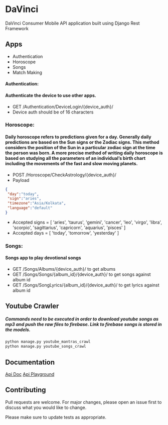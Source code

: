 # DaVinci

DaVinci Consumer Mobile API application built using Django Rest Framework

## Apps

- Authentication
- Horoscope
- Songs
- Match Making


#### Authentication:
#### Authenticate the device to use other apps.
- GET /Authentication​/DeviceLogin​/{device_auth}​/
- Device auth should be of 16 characters

### Horoscope:
#### Daily horoscope refers to predictions given for a day. Generally daily predictions are based on the Sun signs or the Zodiac signs. This method considers the position of the Sun in a particular zodiac sign at the time the person was born. A more precise method of writing daily horoscope is based on studying all the parameters of an individual’s birth chart including the movements of the fast and slow moving planets.
- POST /Horoscope/CheckAstrology/{device_auth}/
- Payload

```json
{
 "day":"today",
 "sign":"aries",
 "timezone":"Asia/Kolkata",
 "language":"default"
}
```
- Accepted signs = [
    'aries', 'taurus', 'gemini', 'cancer', 'leo', 'virgo', 'libra',
    'scorpio', 'sagittarius', 'capricorn', 'aquarius', 'pisces'
]
-  Accepted days = [
    'today', 'tomorrow', 'yesterday'
]

### Songs:
#### Songs app to play devotional songs
- GET /Songs/Albums/{device_auth}/ to get albums
- GET /Songs/Songs/{album_id}/{device_auth}/ to get songs against album id
- GET /Songs/SongLyrics/{album_id}/{device_auth}/ to get lyrics against album id

## Youtube Crawler
##### Commands need to be executed in order to download youtube songs as mp3 and push the raw files to firebase. Link to firebase songs is stored in the models.
```bash
python manage.py youtube_mantras_crawl
python manage.py youtube_songs_crawl
```
## Documentation
[Api Doc](https://chandusanjith.pythonanywhere.com/docs/)
[Api Playground](https://chandusanjith.pythonanywhere.com/playground/)

## Contributing
Pull requests are welcome. For major changes, please open an issue first to discuss what you would like to change.

Please make sure to update tests as appropriate.
